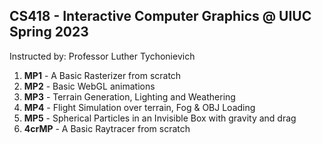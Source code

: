## CS418 - Interactive Computer Graphics @ UIUC Spring 2023

Instructed by: Professor Luther Tychonievich

1. **MP1** - A Basic Rasterizer from scratch
2. **MP2** - Basic WebGL animations
3. **MP3** - Terrain Generation, Lighting and Weathering
4. **MP4** - Flight Simulation over terrain, Fog & OBJ Loading
5. **MP5** - Spherical Particles in an Invisible Box with gravity and drag
6. **4crMP** - A Basic Raytracer from scratch